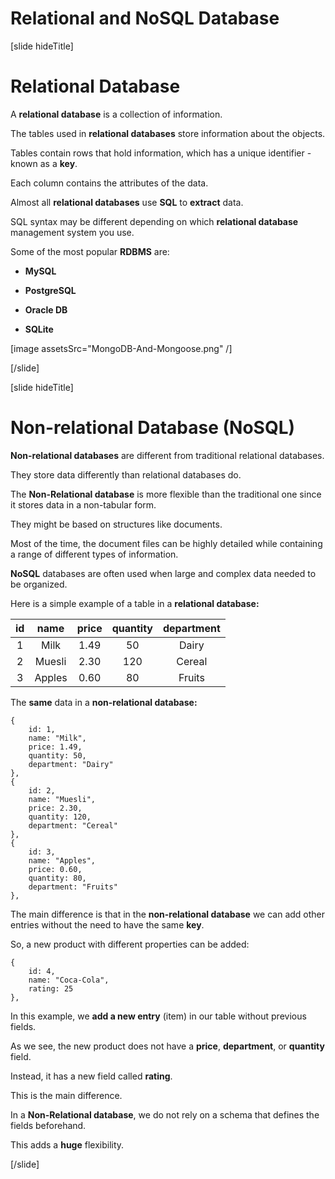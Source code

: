 
# Relational and NoSQL Database

[slide hideTitle]

# Relational Database

A **relational database** is a collection of information.

The tables used in **relational databases** store information about the objects.

Tables contain rows that hold information, which has a unique identifier - known as a **key**.

Each column contains the attributes of the data.

Almost all **relational databases** use **SQL** to **extract** data.

SQL syntax may be different depending on which **relational database** management system you use.

Some of the most popular **RDBMS** are:

- **MySQL**

- **PostgreSQL**

- **Oracle DB**

- **SQLite**

[image assetsSrc="MongoDB-And-Mongoose.png" /]

[/slide]

[slide hideTitle]

# Non-relational Database (NoSQL)

**Non-relational databases** are different from traditional relational databases. 

They store data differently than relational databases do.

The **Non-Relational database** is more flexible than the traditional one since it stores data in a non-tabular form.

They might be based on structures like documents. 

Most of the time, the document files can be highly detailed while containing a range of different types of information.

**NoSQL** databases are often used when large and complex data needed to be organized.

Here is a simple example of a table in a **relational database:**

| **id** | **name** | **price** | **quantity** | **department** |
| :---: | :---: | :---: | :---: | :---: |
| 1 | Milk | 1.49 | 50 | Dairy |
| 2 | Muesli | 2.30 | 120 | Cereal |
| 3 | Apples | 0.60 | 80 | Fruits |

The **same** data in a **non-relational database:**

```
{
    id: 1,
    name: "Milk",
    price: 1.49,
    quantity: 50,
    department: "Dairy"
},
{
    id: 2,
    name: "Muesli",
    price: 2.30,
    quantity: 120,
    department: "Cereal"
},
{
    id: 3,
    name: "Apples",
    price: 0.60,
    quantity: 80,
    department: "Fruits"
},

```

The main difference is that in the **non-relational database** we can add other entries without the need to have the same **key**.

So, a new product with different properties can be added:

``` 
{
    id: 4,
    name: "Coca-Cola",
    rating: 25
},
```

In this example, we **add a new entry** (item) in our table without previous fields.

As we see, the new product does not have a **price**, **department**, or **quantity** field.

Instead, it has a new field called **rating**.

This is the main difference. 

In a **Non-Relational database**, we do not rely on a schema that defines the fields beforehand.

This adds a **huge** flexibility.

[/slide]

